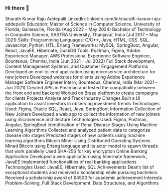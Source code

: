 ### Hi there 👋

Sharath Kumar Raju Addepalli
LinkedIn: linkedin.com/in/sharath-kumar-raju-addepalli/
Education:
Master of Science in Computer Science, University of Florida, Gainesville, Florida (Aug 2022 – May 2024)
Bachelor of Technology in Computer Science, SASTRA University, Thanjavur, India (Jul 2017 – May 2021)
Skills:
Programming Languages: C/C++, Java, HTML, CSS, SQL, Javascript, Python, HTL, Erlang
Frameworks: MySQL, SpringBoot, Angular, React, JavaEE, Hibernate, DuckDB
Tools: Postman, Figma, Adobe Experience Manager, AWS
Professional Experience
Software Engineer, Bounteous, Chennai, India (Jun 2021 – Jul 2022)
Full Stack development, Content Management Systems, and Customer Engagement Platforms
Developed an end-to-end application using microservice architecture for new joiners
Developed websites for clients using Adobe Experience Manager
Software Engineer Intern, Bounteous, Chennai, India (Mar 2021 – Jun 2021)
Created APIs in Postman and tested the compatibility between the front end and backend
Worked on Braze platform to create campaigns for clients
Projects
Analyze and Track Industry Changes
Built a UI application to assist investors in observing investment trends
Technologies Used: Figma, Oracle SQL, React, Java, SpringBoot
Information Collection of New Joiners
Developed a web app to collect the information of new joiners using microservice architecture
Technologies Used: Figma, Postman, Angular, SpringBoot
Identification of Renal Disease Stages Using Machine Learning Algorithms
Collected and analyzed patient data to categorize disease into stages
Predicted stages of new patients using machine learning algorithms
Bitcoin Miner Using Distributed Operating Systems
Mined Bitcoin using Erlang language and its actor model to spawn threads that work parallelly
Used SHA-256 for key encryption
Online Banking Application
Developed a web application using hibernate framework, JavaEE
Implemented functionalities of real banking applications
Technologies Used: JavaEE, Hibernate, SQL
Achievements
Dean’s list of exceptional students and received a scholarship while pursuing bachelors
Received a scholarship award of $4500 for academic achievement
Interests
Problem-Solving, Full Stack Development, Data Structures, and Algorithms


